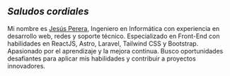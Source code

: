 ## _Saludos cordiales_

Mi nombre es [Jesús Perera](https://pererita.netlify.app/), Ingeniero en Informática con experiencia en desarrollo web, redes y soporte técnico. Especializado en Front-End con habilidades en ReactJS, Astro, Laravel, Tailwind CSS y Bootstrap. Apasionado por el aprendizaje y la mejora continua. Busco oportunidades desafiantes para aplicar mis habilidades y contribuir a proyectos innovadores.
